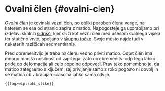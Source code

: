 # Ovalni člen {#ovalni-clen}

*Ovalni člen* je kovinski vezni člen, po obliki podoben členu verige,
na katerem se ena od stranic zapira z matico. Najpogosteje ga
uporabljamo pri izdelavi skalnih [sidrišč](/sidrišče), kjer
služi kot vezni člen med ušesom skalnega vijaka ter statično vrvjo,
speljano v [skupno točko](/skupna-tocka). Svoje mesto najde
tudi v nekaterih različicah [segmentiranja](/segmentiranje).

Pred obremenitvijo je treba na členu vedno priviti matico. Odprt člen
ima mnogo manjšo nosilnost od zaprtega, zato ob obremenitvi odprtega
lahko pride do deformacije ali celo popolne odpovedi. Prav tako pomembno
je, da matico zategnemo s ključem, saj privijanje samo z roko pogosto ni
dovolj in se matica ob vibracijah sčasoma lahko sama odvije.

```{=mediawiki}
{{tag>wip:rabi_slike}}
```
